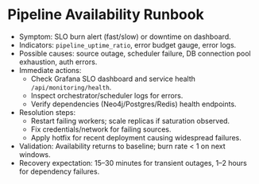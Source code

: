 # Pipeline Availability Runbook

- Symptom: SLO burn alert (fast/slow) or downtime on dashboard.
- Indicators: `pipeline_uptime_ratio`, error budget gauge, error logs.
- Possible causes: source outage, scheduler failure, DB connection pool exhaustion, auth errors.
- Immediate actions:
  - Check Grafana SLO dashboard and service health `/api/monitoring/health`.
  - Inspect orchestrator/scheduler logs for errors.
  - Verify dependencies (Neo4j/Postgres/Redis) health endpoints.
- Resolution steps:
  - Restart failing workers; scale replicas if saturation observed.
  - Fix credentials/network for failing sources.
  - Apply hotfix for recent deployment causing widespread failures.
- Validation: Availability returns to baseline; burn rate < 1 on next windows.
- Recovery expectation: 15–30 minutes for transient outages, 1–2 hours for dependency failures.
